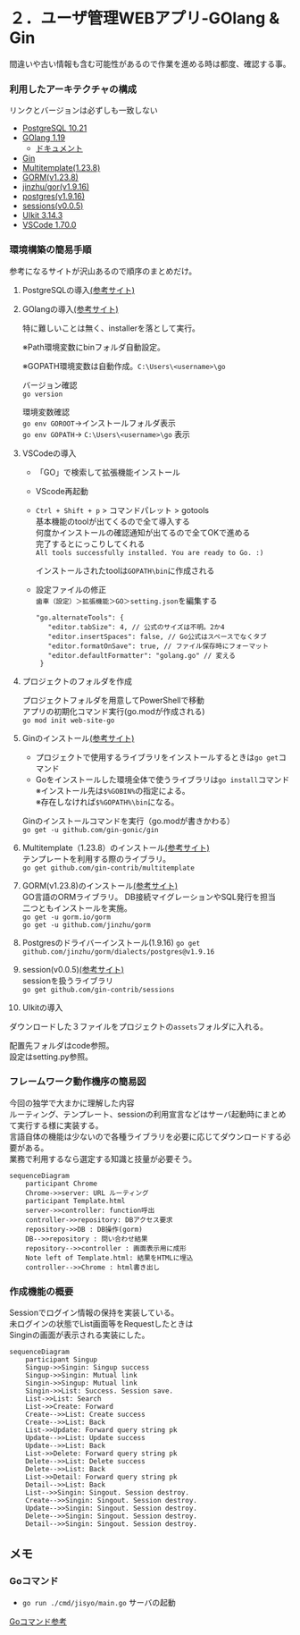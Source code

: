 # ２．ユーザ管理WEBアプリ-GOlang & Gin

間違いや古い情報も含む可能性があるので作業を進める時は都度、確認する事。

### 利用したアーキテクチャの構成
リンクとバージョンは必ずしも一致しない
* [PostgreSQL 10.21](https://www.postgresql.org/download/)
* [GOlang 1.19](https://go.dev/doc/)
  * [ドキュメント](https://pkg.go.dev/std)
* [Gin](https://pkg.go.dev/github.com/gin-gonic/gin)
* [Multitemplate(1.23.8)](https://github.com/go-gorm/gorm)
* [GORM(v1.23.8)](https://github.com/go-gorm/gorm)
* [jinzhu/gor(v1.9.16)](https://github.com/jinzhu/gorm)
* [postgres(v1.9.16)]()
* [sessions(v0.0.5)](https://github.com/gin-contrib/sessions)
* [UIkit 3.14.3](https://getuikit.com/)
* [VSCode 1.70.0](https://azure.microsoft.com/ja-jp/products/visual-studio-code/)

### 環境構築の簡易手順
参考になるサイトが沢山あるので順序のまとめだけ。
1. PostgreSQLの導入[(参考サイト)](https://marunaka-blog.com/postgresql-download-install/3704/)

2. GOlangの導入[(参考サイト)](https://go.dev/dl/)
   
   特に難しいことは無く、installerを落として実行。

   ※Path環境変数にbinフォルダ自動設定。

   ※GOPATH環境変数は自動作成。`C:\Users\<username>\go`

   バージョン確認  
   `go version`

   環境変数確認  
   `go env GOROOT`→インストールフォルダ表示  
   `go env GOPATH`→ `C:\Users\<username>\go` 表示

3. VSCodeの導入
   * 「GO」で検索して拡張機能インストール
   * VScode再起動
   * `Ctrl + Shift + p` > コマンドパレット > gotools  
      基本機能のtoolが出てくるので全て導入する  
      何度かインストールの確認通知が出てるので全てOKで進める  
      完了するとにっこりしてくれる  
     `All tools successfully installed. You are ready to Go. :)`

     インストールされたtoolは`GOPATH\bin`に作成される

   * 設定ファイルの修正  
     `歯車（設定）＞拡張機能＞GO＞setting.json`を編集する

         "go.alternateTools": {
            "editor.tabSize": 4, // 公式のサイズは不明。2か4  
            "editor.insertSpaces": false, // Go公式はスペースでなくタブ  
            "editor.formatOnSave": true, // ファイル保存時にフォーマット  
            "editor.defaultFormatter": "golang.go" // 変える  
          }

4. プロジェクトのフォルダを作成
   
   プロジェクトフォルダを用意してPowerShellで移動  
   アプリの初期化コマンド実行(go.modが作成される)  
   `go mod init web-site-go`

5. Ginのインストール[(参考サイト)](https://github.com/gin-gonic/gin)  
   * プロジェクトで使用するライブラリをインストールするときは`go get`コマンド
   * Goをインストールした環境全体で使うライブラリは`go install`コマンド  
     ※インストール先は`$%GOBIN%`の指定による。  
     ※存在しなければ`$%GOPATH%\bin`になる。
   
   Ginのインストールコマンドを実行（go.modが書きかわる）  
   `go get -u github.com/gin-gonic/gin`

6. Multitemplate（1.23.8）のインストール[(参考サイト)](https://github.com/go-gorm/gorm)  
   テンプレートを利用する際のライブラリ。  
   `go get github.com/gin-contrib/multitemplate`

6. GORM(v1.23.8)のインストール[(参考サイト)](https://github.com/go-gorm/gorm)  
   GO言語のORMライブラリ。
   DB接続マイグレーションやSQL発行を担当  
   二つともインストールを実施。  
   `go get -u gorm.io/gorm`  
   `go get -u github.com/jinzhu/gorm`

7. Postgresのドライバーインストール(1.9.16)
   `go get github.com/jinzhu/gorm/dialects/postgres@v1.9.16`

8. session(v0.0.5)[(参考サイト)](https://github.com/gin-contrib/sessions)  
   sessionを扱うライブラリ  
   `go get github.com/gin-contrib/sessions`

9.  UIkitの導入
   
   ダウンロードした３ファイルをプロジェクトの`assets`フォルダに入れる。

   配置先フォルダはcode参照。  
   設定はsetting.py参照。

### フレームワーク動作機序の簡易図
今回の独学で大まかに理解した内容  
ルーティング、テンプレート、sessionの利用宣言などはサーバ起動時にまとめて実行する様に実装する。  
言語自体の機能は少ないので各種ライブラリを必要に応じてダウンロードする必要がある。  
業務で利用するなら選定する知識と技量が必要そう。
```mermaid
sequenceDiagram
    participant Chrome
    Chrome->>server: URL ルーティング
    participant Template.html
    server->>controller: function呼出
    controller->>repository: DBアクセス要求
    repository->>DB : DB操作(gorm)
    DB-->>repository : 問い合わせ結果
    repository-->>controller : 画面表示用に成形
    Note left of Template.html: 結果をHTMLに埋込
    controller-->>Chrome : html書き出し
```

### 作成機能の概要
Sessionでログイン情報の保持を実装している。  
未ログインの状態でList画面等をRequestしたときは  
Singinの画面が表示される実装にした。
```mermaid
sequenceDiagram
    participant Singup
    Singup->>Singin: Singup success
    Singup->>Singin: Mutual link
    Singin->>Singup: Mutual link
    Singin->>List: Success. Session save.
    List->>List: Search
    List->>Create: Forward
    Create-->>List: Create success
    Create-->>List: Back
    List->>Update: Forward query string pk
    Update-->>List: Update success
    Update-->>List: Back
    List->>Delete: Forward query string pk
    Delete-->>List: Delete success
    Delete-->>List: Back
    List->>Detail: Forward query string pk
    Detail-->>List: Back
    List-->>Singin: Singout. Session destroy.
    Create-->>Singin: Singout. Session destroy.
    Update-->>Singin: Singout. Session destroy.
    Delete-->>Singin: Singout. Session destroy.
    Detail-->>Singin: Singout. Session destroy.
```

## メモ
### Goコマンド
* `go run ./cmd/jisyo/main.go` サーバの起動
  
[Goコマンド参考](https://pkg.go.dev/cmd/go)
